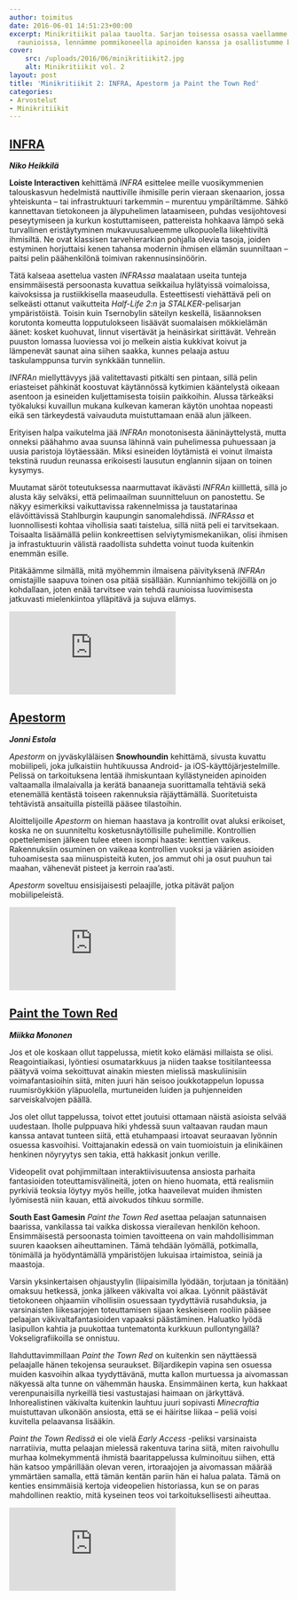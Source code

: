 ```yaml
---
author: toimitus
date: 2016-06-01 14:51:23+00:00
excerpt: Minikritiikit palaa tauolta. Sarjan toisessa osassa vaellamme yhteiskunnan
  raunioissa, lennämme pommikoneella apinoiden kanssa ja osallistumme baaritappeluun.
cover:
    src: /uploads/2016/06/minikritiikit2.jpg
    alt: Minikritiikit vol. 2
layout: post
title: 'Minikritiikit 2: INFRA, Apestorm ja Paint the Town Red'
categories:
- Arvostelut
- Minikritiikit
---
```


## [INFRA](https://infragame.net/)

***Niko Heikkilä***

**Loiste Interactiven** kehittämä _INFRA_ esittelee meille vuosikymmenien talouskasvun hedelmistä nauttiville ihmisille perin vieraan skenaarion, jossa yhteiskunta – tai infrastruktuuri tarkemmin – murentuu ympäriltämme. Sähkö kannettavan tietokoneen ja älypuhelimen lataamiseen, puhdas vesijohtovesi peseytymiseen ja kurkun kostuttamiseen, pattereista hohkaava lämpö sekä turvallinen eristäytyminen mukavuusalueemme ulkopuolella liikehtiviltä ihmisiltä. Ne ovat klassisen tarvehierarkian pohjalla olevia tasoja, joiden estyminen horjuttaisi kenen tahansa modernin ihmisen elämän suunniltaan – paitsi pelin päähenkilönä toimivan rakennusinsinöörin.

Tätä kalseaa asettelua vasten _INFRAssa_ maalataan useita tunteja ensimmäisestä persoonasta kuvattua seikkailua hylätyissä voimaloissa, kaivoksissa ja rustiikkisella maaseudulla. Esteettisesti viehättävä peli on selkeästi ottanut vaikutteita _Half-Life 2:n_ ja _STALKER_-pelisarjan ympäristöistä. Toisin kuin Tsernobylin säteilyn keskellä, lisäannoksen korutonta komeutta lopputulokseen lisäävät suomalaisen mökkielämän äänet: kosket kuohuvat, linnut visertävät ja heinäsirkat sirittävät. Vehreän puuston lomassa luoviessa voi jo melkein aistia kukkivat koivut ja lämpenevät saunat aina siihen saakka, kunnes pelaaja astuu taskulamppunsa turvin synkkään tunneliin.

_INFRAn_ miellyttävyys jää valitettavasti pitkälti sen pintaan, sillä pelin eriasteiset pähkinät koostuvat käytännössä kytkimien kääntelystä oikeaan asentoon ja esineiden kuljettamisesta toisiin paikkoihin. Alussa tärkeäksi työkaluksi kuvaillun mukana kulkevan kameran käytön unohtaa nopeasti eikä sen tärkeydestä vaivauduta muistuttamaan enää alun jälkeen.

Erityisen halpa vaikutelma jää _INFRAn_ monotonisesta ääninäyttelystä, mutta onneksi päähahmo avaa suunsa lähinnä vain puhelimessa puhuessaan ja uusia paristoja löytäessään. Miksi esineiden löytämistä ei voinut ilmaista tekstinä ruudun reunassa erikoisesti lausutun englannin sijaan on toinen kysymys.

Muutamat säröt toteutuksessa naarmuttavat ikävästi _INFRAn_ kiilllettä, sillä jo alusta käy selväksi, että pelimaailman suunnitteluun on panostettu. Se näkyy esimerkiksi vaikuttavissa rakennelmissa ja taustatarinaa elävöittävissä Stahlburgin kaupungin sanomalehdissä. _INFRAssa_ et luonnollisesti kohtaa vihollisia saati taistelua, sillä niitä peli ei tarvitsekaan. Toisaalta lisäämällä peliin konkreettisen selviytymismekaniikan, olisi ihmisen ja infrastuktuurin välistä raadollista suhdetta voinut tuoda kuitenkin enemmän esille.

Pitäkäämme silmällä, mitä myöhemmin ilmaisena päivityksenä _INFRAn_ omistajille saapuva toinen osa pitää sisällään. Kunnianhimo tekijöillä on jo kohdallaan, joten enää tarvitsee vain tehdä raunioissa luovimisesta jatkuvasti mielenkiintoa ylläpitävä ja sujuva elämys.

<div class="embed">
    <iframe src="https://www.youtube.com/embed/ir2-1TMUZtU" frameborder="0" allowfullscreen></iframe>
</div>

## [Apestorm](http://www.snowhoundgames.com/apestorm-full-bananas/)

***Jonni Estola***

_Apestorm_ on jyväskyläläisen **Snowhoundin** kehittämä, sivusta kuvattu mobiilipeli, joka julkaistiin huhtikuussa Android- ja iOS-käyttöjärjestelmille. Pelissä on tarkoituksena lentää ihmiskuntaan kyllästyneiden apinoiden valtaamalla ilmalaivalla ja kerätä banaaneja suorittamalla tehtäviä sekä etenemällä kentästä toiseen rakennuksia räjäyttämällä. Suoritetuista tehtävistä ansaituilla pisteillä pääsee tilastoihin.

Aloittelijoille _Apestorm_ on hieman haastava ja kontrollit ovat aluksi erikoiset, koska ne on suunniteltu kosketusnäytöllisille puhelimille. Kontrollien opettelemisen jälkeen tulee eteen isompi haaste: kenttien vaikeus. Rakennuksiin osuminen on vaikeaa kontrollien vuoksi ja väärien asioiden tuhoamisesta saa miinuspisteitä kuten, jos ammut ohi ja osut puuhun tai maahan, vähenevät pisteet ja kerroin raa’asti.

_Apestorm_ soveltuu ensisijaisesti pelaajille, jotka pitävät paljon mobiilipeleistä.

<div class="embed">
    <iframe src="https://www.youtube.com/embed/k1XaeTpBFwc" frameborder="0" allowfullscreen></iframe>
</div>

## [Paint the Town Red](https://mattcarr.itch.io/paint-the-town-red)

***Miikka Mononen***

Jos et ole koskaan ollut tappelussa, mietit koko elämäsi millaista se olisi. Reagointiaikasi, lyöntiesi osumatarkkuus ja niiden taakse tositilanteessa päätyvä voima sekoittuvat ainakin miesten mielissä maskuliinisiin voimafantasioihin siitä, miten juuri hän seisoo joukkotappelun lopussa ruumisröykkiön yläpuolella, murtuneiden luiden ja puhjenneiden sarveiskalvojen päällä.

Jos olet ollut tappelussa, toivot ettet joutuisi ottamaan näistä asioista selvää uudestaan. Iholle pulppuava hiki yhdessä suun valtaavan raudan maun kanssa antavat tunteen siitä, että etuhampaasi irtoavat seuraavan lyönnin osuessa kasvoihisi. Voittajanakin edessä on vain tuomioistuin ja elinikäinen henkinen nöyryytys sen takia, että hakkasit jonkun verille.

Videopelit ovat pohjimmiltaan interaktiivisuutensa ansiosta parhaita fantasioiden toteuttamisvälineitä, joten on hieno huomata, että realismiin pyrkiviä teoksia löytyy myös heille, jotka haaveilevat muiden ihmisten lyömisestä niin kauan, että aivokudos tihkuu sormille.

**South East Gamesin** _Paint the Town Red_ asettaa pelaajan satunnaisen baarissa, vankilassa tai vaikka diskossa vierailevan henkilön kehoon. Ensimmäisestä persoonasta toimien tavoitteena on vain mahdollisimman suuren kaaoksen aiheuttaminen. Tämä tehdään lyömällä, potkimalla, tönimällä ja hyödyntämällä ympäristöjen lukuisaa irtaimistoa, seiniä ja maastoja.

Varsin yksinkertaisen ohjaustyylin (liipaisimilla lyödään, torjutaan ja tönitään) omaksuu hetkessä, jonka jälkeen väkivalta voi alkaa. Lyönnit päästävät tietokoneen ohjaamiin vihollisiin osuessaan tyydyttäviä rusahduksia, ja varsinaisten liikesarjojen toteuttamisen sijaan keskeiseen rooliin pääsee pelaajan väkivaltafantasioiden vapaaksi päästäminen. Haluatko lyödä lasipullon kahtia ja puukottaa tuntematonta kurkkuun pullontyngällä? Vokseligrafiikoilla se onnistuu.

Ilahduttavimmillaan _Paint the Town Red_ on kuitenkin sen näyttäessä pelaajalle hänen tekojensa seuraukset. Biljardikepin vapina sen osuessa muiden kasvoihin alkaa tyydyttävänä, mutta kallon murtuessa ja aivomassan näkyessä alta tunne on vähemmän hauska. Ensimmäinen kerta, kun hakkaat verenpunaisilla nyrkeillä tiesi vastustajasi haimaan on järkyttävä. Inhorealistinen väkivalta kuitenkin lauhtuu juuri sopivasti _Minecraftia_ muistuttavan ulkonäön ansiosta, että se ei häiritse liikaa – peliä voisi kuvitella pelaavansa lisääkin.

_Paint the Town Redissä_ ei ole vielä _Early Access_ -peliksi varsinaista narratiivia, mutta pelaajan mielessä rakentuva tarina siitä, miten raivohullu murhaa kolmekymmentä ihmistä baaritappelussa kulminoituu siihen, että hän katsoo ympärillään olevan veren, irtoraajojen ja aivomassan määrää ymmärtäen samalla, että tämän kentän pariin hän ei halua palata. Tämä on kenties ensimmäisiä kertoja videopelien historiassa, kun se on paras mahdollinen reaktio, mitä kyseinen teos voi tarkoituksellisesti aiheuttaa.

<div class="embed">
    <iframe src="https://www.youtube.com/embed/KMcpRHX-MF8" frameborder="0" allowfullscreen></iframe>
</div>
